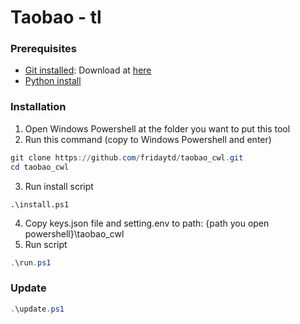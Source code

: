 # Taobao - tl
 
### Prerequisites
- [Git installed](https://git-scm.com/book/en/v2/Getting-Started-Installing-Git): Download at [here](https://git-scm.com/downloads/win)
- [Python install](https://www.python.org/downloads/windows/)

### Installation
1. Open Windows Powershell at the folder you want to put this tool
2. Run this command (copy to Windows Powershell and enter)
```Powershell
git clone https://github.com/fridaytd/taobao_cwl.git
cd taobao_cwl
```
3. Run install script
```Powersheel
.\install.ps1
```
4. Copy keys.json file and setting.env to path: {path you open powershell}\taobao_cwl
4. Run script
```PowerShell
.\run.ps1
```

### Update
```Powershell
.\update.ps1
```